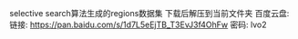 selective search算法生成的regions数据集
下载后解压到当前文件夹
百度云盘:链接: https://pan.baidu.com/s/1d7L5eEjTB_T3EvJ3f4OhFw  密码: lvo2
